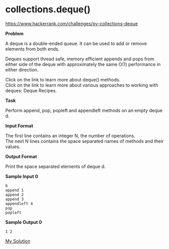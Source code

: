 # collections.deque()

https://www.hackerrank.com/challenges/py-collections-deque

**Problem**

A deque is a double-ended queue. It can be used to add or remove elements from both ends.  
  
Deques support thread safe, memory efficient appends and pops from either side of the deque with approximately the same O(1) performance in either direction.  
  
Click on the link to learn more about deque() methods.   
Click on the link to learn more about various approaches to working with deques: Deque Recipes.  

**Task** 

Perform append, pop, popleft and appendleft methods on an empty deque d.  

**Input Format**

The first line contains an integer N, the number of operations.   
The next N lines contains the space separated names of methods and their values.  

**Output Format**

Print the space separated elements of deque d.

**Sample Input 0**

```
6
append 1
append 2
append 3
appendleft 4
pop
popleft
```

**Sample Output 0**

```
1 2
```

[My Solution](answer.py)
